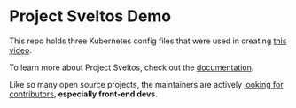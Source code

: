 # Project Sveltos Demo

This repo holds three Kubernetes config files that were used in creating [this video](https://youtu.be/bsWEo79w09c).

To learn more about Project Sveltos, check out the [documentation](https://projectsveltos.github.io/sveltos/).

Like so many open source projects, the maintainers are actively [looking for contributors](https://projectsveltos.github.io/sveltos/), **especially front-end devs**.